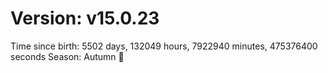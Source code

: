 # Version: v15.0.23
Time since birth: 5502 days, 132049 hours, 7922940 minutes, 475376400 seconds
Season: Autumn 🍁
